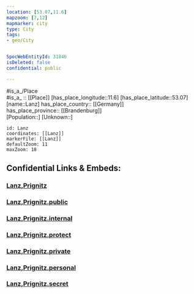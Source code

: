 ```yaml
---
location: [53.07,11.6] 
mapzoom: [7,12] 
mapmarker: city 
type: City
tags:
- geo/City


SpocWebEntityId: 31846
isDeleted: false
confidential: public

---
```

#is_a_/Place  
#is_a_ :: [[Place]] 
[has_place_longitude::11.6] 
[has_place_latitude::53.07] 
[name::Lanz] 
has_place_country:: [[Germany]]  
has_place_province:: [[Brandenburg]]  
[Population::] 
[Unknown::] 


```leaflet
id: Lanz
coordinates: [[Lanz]] 
markerFile: [[Lanz]] 
defaultZoom: 11 
maxZoom: 18
```


## Confidential Links & Embeds: 

### [Lanz,Prignitz](/_Standards/Earth/Continent/Europe/Europe~Central/Germany/Germany~East/Brandenburg/counties~Brandenburg/Prignitz/cities~Prignitz/Lenzen-Elbtalaue/boroughs~Lenzen-Elbtalaue/Lanz,Prignitz.md) 

### [Lanz,Prignitz.public](/_public/Earth/Continent/Europe/Europe~Central/Germany/Germany~East/Brandenburg/counties~Brandenburg/Prignitz/cities~Prignitz/Lenzen-Elbtalaue/boroughs~Lenzen-Elbtalaue/Lanz,Prignitz.public.md) 

### [Lanz,Prignitz.internal](/_internal/Earth/Continent/Europe/Europe~Central/Germany/Germany~East/Brandenburg/counties~Brandenburg/Prignitz/cities~Prignitz/Lenzen-Elbtalaue/boroughs~Lenzen-Elbtalaue/Lanz,Prignitz.internal.md) 

### [Lanz,Prignitz.protect](/_protect/Earth/Continent/Europe/Europe~Central/Germany/Germany~East/Brandenburg/counties~Brandenburg/Prignitz/cities~Prignitz/Lenzen-Elbtalaue/boroughs~Lenzen-Elbtalaue/Lanz,Prignitz.protect.md) 

### [Lanz,Prignitz.private](/_private/Earth/Continent/Europe/Europe~Central/Germany/Germany~East/Brandenburg/counties~Brandenburg/Prignitz/cities~Prignitz/Lenzen-Elbtalaue/boroughs~Lenzen-Elbtalaue/Lanz,Prignitz.private.md) 

### [Lanz,Prignitz.personal](/_personal/Earth/Continent/Europe/Europe~Central/Germany/Germany~East/Brandenburg/counties~Brandenburg/Prignitz/cities~Prignitz/Lenzen-Elbtalaue/boroughs~Lenzen-Elbtalaue/Lanz,Prignitz.personal.md) 

### [Lanz,Prignitz.secret](/_secret/Earth/Continent/Europe/Europe~Central/Germany/Germany~East/Brandenburg/counties~Brandenburg/Prignitz/cities~Prignitz/Lenzen-Elbtalaue/boroughs~Lenzen-Elbtalaue/Lanz,Prignitz.secret.md)

